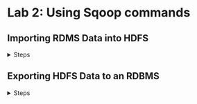 # Lab 2: Using Sqoop commands  
## Importing RDMS Data into HDFS
<details>
<summary>Steps</summary>
<br>

1.	[Steps to create and RDS and connect]( https://github.com/dhagesharayu/Cloud_Computing/blob/Services/RDS.md)

2.	Create table and import data in RDMS it as shown.

![image](https://user-images.githubusercontent.com/63589909/86019452-3fd9c400-ba44-11ea-8019-43427f584f14.png)

![image](https://user-images.githubusercontent.com/63589909/86019520-554eee00-ba44-11ea-81b3-9f4f6984b193.png)

![image](https://user-images.githubusercontent.com/63589909/86051368-eb017200-ba72-11ea-9208-55b03ea90e50.png)

![image](https://user-images.githubusercontent.com/63589909/86020662-d22e9780-ba45-11ea-9e1e-65e257491552.png)

![image](https://user-images.githubusercontent.com/63589909/86051169-9eb63200-ba72-11ea-8eeb-b6e8d88ef2f6.png)

![image](https://user-images.githubusercontent.com/63589909/86051273-c7d6c280-ba72-11ea-9980-a9d2c5df7b87.png)

![image](https://user-images.githubusercontent.com/63589909/86051326-dc1abf80-ba72-11ea-876b-329824e3f3b4.png)

![image](https://user-images.githubusercontent.com/63589909/86051633-59463480-ba73-11ea-856b-f0cb55949371.png)

3. Steps to create hadoop cluster with sqoop: 

![image](https://user-images.githubusercontent.com/63589909/86051461-11bfa880-ba73-11ea-9c4d-34d59497c3f6.png)

![image](https://user-images.githubusercontent.com/63589909/86051475-16845c80-ba73-11ea-992c-1dbb70fd2331.png)

![image](https://user-images.githubusercontent.com/63589909/86051486-1be1a700-ba73-11ea-8d40-aa9289c94a37.png)

![image](https://user-images.githubusercontent.com/63589909/86051495-20a65b00-ba73-11ea-86ef-5bcde6ec8215.png)

![image](https://user-images.githubusercontent.com/63589909/86051509-269c3c00-ba73-11ea-8e96-81de2312e56f.png)

![image](https://user-images.githubusercontent.com/63589909/86051516-2ac85980-ba73-11ea-94c6-61b39c18ec69.png)

* [Steps for SSH to EMR](https://github.com/dhagesharayu/Bigdatalab/blob/master/EMRSetup%20with%20Hadoop.md)

4. Import the Table into HDFS
* Enter the following Sqoop command (all on a single line), which imports the salaries table in the test database into HDFS:

``` sqoop import --connect jdbc:mysql://Endpoint-of-database/databasename --username  <> --password <> -- table salaries ```

* A MapReduce job should start executing, and it may take a couple of minutes for the job to complete.

![image](https://user-images.githubusercontent.com/63589909/86051779-94e0fe80-ba73-11ea-9eaf-97312c88ff9b.png)

![image](https://user-images.githubusercontent.com/63589909/86051792-9a3e4900-ba73-11ea-91d2-efd2d12cf911.png)

5. Verify the Import
* View the contents of your HDFS folder: ```hdfs dfs -ls```

* You should see a new folder named salaries. View its contents: ```hdfs dfs -ls salaries```

![image](https://user-images.githubusercontent.com/63589909/86051801-a0342a00-ba73-11ea-8fc3-89a2e7d5796b.png)

* Notice there are four new files in the salaries folder named part‐m‐0000x. Why are there four of these files?
* Answer: The MapReduce job that executed the Sqoop command used four mappers, so there are four output files (one from each mapper).
* Use the cat command to view the contents of the files. For example: ```hdfs dfs -cat salaries/part-m-00000```

![image](https://user-images.githubusercontent.com/63589909/86051811-a4604780-ba73-11ea-8943-a8f1d5190956.png)

* Notice the contents of these files are the rows from the salaries table in MySQL. You have now successfully imported data from a MySQL database into HDFS. Also notice that you imported the entire table with all of its columns. Next, you will
import only specific columns of a table.

![image](https://user-images.githubusercontent.com/63589909/86051824-a9bd9200-ba73-11ea-9e2e-d8f315088801.png)

6 Specify Columns to Import

* Using the ‐‐columns argument, write a Sqoop command that imports the salary and age columns (in that order) of the salaries table into a directory in HDFS
named salaries2. In addition, set the ‐m argument to 1 so that the result is a single file.
* Solution: The command you enter in the command line will look like this in the terminal window:

``` 
sqoop import --connect jdbc:mysql://sandbox/test?user=root Endpoint-of-database/databasename --username  <> --password<> --table salaries
--columns salary,age -m 1 --target-dir salaries2
```

![image](https://user-images.githubusercontent.com/63589909/86051844-b4782700-ba73-11ea-83e1-d251840cf03c.png)

![image](https://user-images.githubusercontent.com/63589909/86051851-b80bae00-ba73-11ea-9c4a-38de1314d5b8.png)

* To make it easier to read, following is the same command as above, however we have broken it down into smaller chunks separated by a "\" at the end of the break point in each line. When you see this formatting in the lab, you should type it out as it appears above, and do not enter the \ characters unless specifically instructed to do so.

* After the import, verify you only have one part‐m file in salaries2.

![image](https://user-images.githubusercontent.com/63589909/86051866-bc37cb80-ba73-11ea-87b2-8067fd641535.png)

* Verify that the contents of part‐m‐00000 are only the two columns you specified:

![image](https://user-images.githubusercontent.com/63589909/86051939-dd002100-ba73-11ea-9a0f-949b30f88f73.png)

7. Importing from a Query

* Write a Sqoop import command that imports the rows from salaries in MySQL whose salary column is greater than 90,000.00.
* Use gender as the --split-by value, specify only two mappers, and import the data into the salaries7 folder in HDFS.
* The Sqoop command will look similar to the ones you have been using throughout this lab, except you will use --query instead of --table. Recall that when you use
a --query command you must also define a --split-by column, or define -m to be 1. Also, do not forget to add $CONDITIONS to the WHERE clause of your query, as
demonstrated earlier in this unit.

![image](https://user-images.githubusercontent.com/63589909/86128252-c6eb7280-bafe-11ea-95c2-51bb8670fed2.png)

* On executing this command we get an collation error as shown below:

![image](https://user-images.githubusercontent.com/63589909/86128306-d8cd1580-bafe-11ea-8ec8-299a4a1ba174.png)

* This can be soved by making collation changes to the table in the database as shown below:

![image](https://user-images.githubusercontent.com/63589909/86128343-e1255080-bafe-11ea-9d55-42d253d06904.png)

* Now the same command gets executed without any error

![image](https://user-images.githubusercontent.com/63589909/86128672-4f6a1300-baff-11ea-8112-a8f98e39546e.png)

![image](https://user-images.githubusercontent.com/63589909/86128687-55f88a80-baff-11ea-9774-af802065723f.png)

* To verify the result, view the contents of the files in salaries7. You should have only two output files.
```hdfs dfs -ls salaries7```
* View the contents of part‐m‐00000 and part‐m‐00001.
```
hdfs dfs -cat salaries7/part-m-00000
hdfs dfs -cat salaries7/part-m-00001
```
* Notice that one file contains females, and the other file contains males. Because we used gender as the split‐by column, so all records with the same
gender are sent to the same mapper.
* Verify that the output files contain only records whose salary is greater than 90,000.00.

![image](https://user-images.githubusercontent.com/63589909/86128709-5bee6b80-baff-11ea-989e-f2248bd6f230.png)

</details>

## Exporting HDFS Data to an RDBMS
<details>
<summary>Steps</summary>
<br>
  
1. [Steps to create and RDS and connect]( https://github.com/dhagesharayu/Cloud_Computing/blob/Services/RDS.md)

2. Create the table salaries2 in database as shown

![image](https://user-images.githubusercontent.com/63589909/86128830-84766580-baff-11ea-95cc-0939d6b0008c.png)

* Steps to create cluster with scoop and perform SSH shown in Importing RDMS Data into HDFS Steps.

3. Put the Data into HDFS

![image](https://user-images.githubusercontent.com/63589909/86128870-8b9d7380-baff-11ea-88fb-5bc7076ee0ce.png)

![image](https://user-images.githubusercontent.com/63589909/86128899-92c48180-baff-11ea-9ed0-9aa182d479ba.png)

![image](https://user-images.githubusercontent.com/63589909/86128935-99eb8f80-baff-11ea-870e-07f28c565946.png)

![image](https://user-images.githubusercontent.com/63589909/86128955-9e17ad00-baff-11ea-90d9-3fca58964ac6.png)

![image](https://user-images.githubusercontent.com/63589909/86128968-a243ca80-baff-11ea-8cc4-40238282e21b.png)

4. Export the Data
* Run a Sqoop command that exports the salarydata folder in HDFS into the salaries2 table in MySQL. At the end of the MapReduce output, you should see a
log event stating that 10,000 records were exported.

![image](https://user-images.githubusercontent.com/63589909/86128378-ec787c00-bafe-11ea-8b51-464e0259b797.png)

![image](https://user-images.githubusercontent.com/63589909/86128406-f306f380-bafe-11ea-9807-d7d3f429edc0.png)

5. Verify it worked by viewing the table’s contents from the mysql.

![image](https://user-images.githubusercontent.com/63589909/86129014-b2f44080-baff-11ea-812e-61880777a562.png)

</details>
